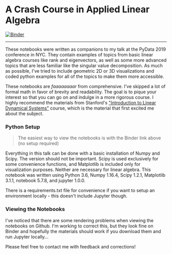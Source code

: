 # A Crash Course in Applied Linear Algebra

[![Binder](https://mybinder.org/badge_logo.svg)](https://mybinder.org/v2/gh/plandrem/PyData-2019/master)

---

These notebooks were written as companions to my talk at the PyData 2019 conference in NYC. They contain examples of topics from basic linear algebra courses like rank and eigenvectors, as well as some more advanced topics that are less familiar like the singular value decomposition. As much as possible, I've tried to include geometric 2D or 3D visualizations and coded python examples for all of the topics to make them more accessible.

These notebooks are *faaaaaaaar* from comprehensive. I've skipped a lot of formal math in favor of brevity and readability. The goal is to pique your interest so that you can go on and indulge in a more rigorous course. I highly recommend the materials from Stanford's ["Introduction to Linear Dynamical Systems"](http://ee263.stanford.edu/
) course, which is the material that first excited me about the subject.

### Python Setup

> The easiest way to view the notebooks is with the Binder link above (no setup required)

Everything in this talk can be done with a basic installation of Numpy and Scipy. The version should not be important. Scipy is used exclusively for some convenience functions, and Matplotlib is included only for visualization purposes. Neither are necessary for linear algebra. This notebook was written using Python 3.6, Numpy 1.16.4, Scipy 1.2.1, Matplotlib 3.1.1, notebook 5.7.8, and jupyter 1.0.0. 

There is a requirements.txt file for convenience if you want to setup an environment locally - this doesn't include Jupyter though.

### Viewing the Notebooks

I've noticed that there are some rendering problems when viewing the notebooks on Github. I'm working to correct this, but they look fine on Binder and hopefully the materials should work if you download them and run Jupyter locally...

Please feel free to contact me with feedback and corrections!
